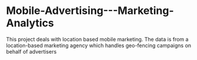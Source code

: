 # Mobile-Advertising---Marketing-Analytics
This project deals with location based mobile marketing. The data is from a location-based marketing agency which handles geo-fencing campaigns on behalf of advertisers
